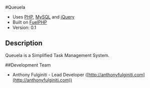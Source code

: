 #Queuela

* Uses [PHP](http://php.net/), [MySQL](http://mysql.com/) and [jQuery](http://jquery.com/)
* Built on [FuelPHP](http://fuelphp.com/)
* Version: 0.1

## Description

Queuela is a Simplified Task Management System.

##Development Team

* Anthony Fulginiti - Lead Developer ([http://anthonyfulginiti.com](http://anthonyfulginiti.com))